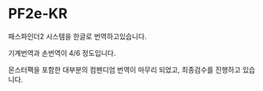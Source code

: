 # PF2e-KR
패스파인더2 시스템을 한글로 번역하고있습니다.

기계번역과 손번역이 4/6 정도입니다.

몬스터팩을 포함한 대부분의 컴펜디엄 번역이 마무리 되었고, 최종검수를 진행하고 있습니다.
